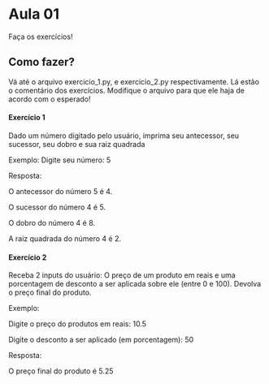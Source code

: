 # Aula 01
Faça os exercícios!

## Como fazer?

Vá até o arquivo exercicio_1.py, e exercicio_2.py respectivamente. Lá estão o comentário dos exercícios. Modifique o arquivo para que ele haja de acordo com o esperado!

#### Exercício 1

Dado um número digitado pelo usuário, imprima seu antecessor, seu sucessor, seu dobro e sua raiz quadrada

Exemplo:
Digite seu número: 5

Resposta:

O antecessor do número 5 é 4.

O sucessor do número 4 é 5.

O dobro do número 4 é 8.

A raiz quadrada do número 4 é 2.

#### Exercício 2

Receba 2 inputs do usuário: O preço de um produto em reais e uma porcentagem de desconto a ser aplicada sobre ele (entre 0 e 100). Devolva o preço final do produto.

Exemplo:

Digite o preço do produtos em reais: 10.5

Digite o desconto a ser aplicado (em porcentagem): 50


Resposta:

O preço final do produto é 5.25
